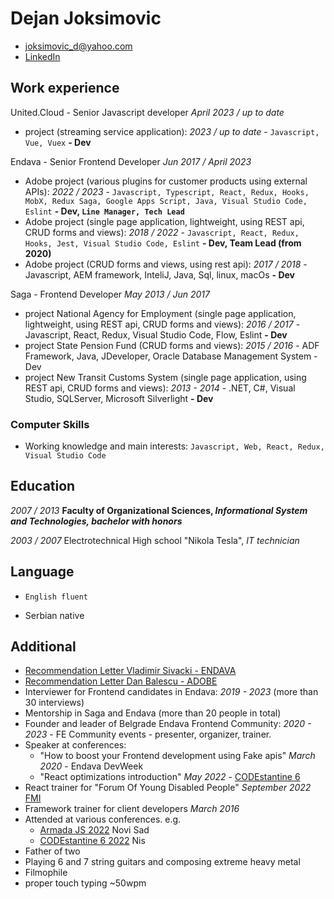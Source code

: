 # Dejan Joksimovic
* joksimovic_d@yahoo.com
* [LinkedIn](https://www.linkedin.com/in/dejan-joksimovi%C4%87-60a95782/)

## Work experience

United.Cloud - Senior Javascript developer *April 2023 / up to date*
* project (streaming service application): *2023 / up to date* - `Javascript, Vue, Vuex` <b>- Dev</b>

Endava - Senior Frontend Developer *Jun 2017 / April 2023*
* Adobe project (various plugins for customer products using external APIs): *2022 / 2023* - `Javascript, Typescript, React, Redux, Hooks, MobX, Redux Saga, Google Apps Script, Java, Visual Studio Code, Eslint` <b>- Dev, `Line Manager, Tech Lead`</b>
* Adobe project (single page application, lightweight, using REST api, CRUD forms and views): *2018 / 2022* - `Javascript, React, Redux, Hooks, Jest, Visual Studio Code, Eslint` <b>- Dev, Team Lead (from 2020)</b>
* Adobe project (CRUD forms and views, using rest api): *2017 / 2018* - Javascript, AEM framework, InteliJ, Java, Sql, linux, macOs <b>- Dev</b>

Saga - Frontend Developer *May 2013 / Jun 2017*
* project National Agency for Employment (single page application, lightweight, using REST api, CRUD forms and views): *2016 / 2017* - Javascript, React, Redux, Visual Studio Code, Flow, Eslint <b>- Dev</b>
* project State Pension Fund (CRUD forms and views): *2015 / 2016* - ADF Framework, Java, JDeveloper, Oracle Database Management System - Dev
* project New Transit Customs System (single page application, using REST api, CRUD forms and views): *2013 - 2014* - .NET, C#, Visual Studio, SQLServer, Microsoft Silverlight <b>- Dev</b>

### Computer Skills
* Working knowledge and main interests: 
`Javascript, Web, React, Redux, Visual Studio Code`

## Education

*2007 / 2013*
__Faculty of Organizational Sciences, *Informational System and Technologies, bachelor with honors*__

*2003 / 2007*
Electrotechnical High school "Nikola Tesla", *IT technician*

## Language

* `English fluent`

* Serbian native

## Additional

* <a href="https://github.com/DejanJoksimovic/CV/raw/master/Recommendation%20from%20Vladimir%20Sivacki%20-%20ENDAVA.pdf" target="_blank">Recommendation Letter Vladimir Sivacki - ENDAVA</a>
* <a href="https://github.com/DejanJoksimovic/CV/raw/master/Recommandation%20from%20Dan%20Balescu%20-%20ADOBE.pdf" target="_blank">Recommendation Letter Dan Balescu - ADOBE</a>
* Interviewer for Frontend candidates in Endava: *2019 - 2023* (more than 30 interviews)
* Mentorship in Saga and Endava (more than 20 people in total)
* Founder and leader of Belgrade Endava Frontend Community: *2020 - 2023* - FE Community events - presenter, organizer, trainer.
* Speaker at conferences:
    * "How to boost your Frontend development using Fake apis" *March 2020* - Endava DevWeek
    * "React optimizations introduction" *May 2022* - [CODEstantine 6](https://codestantine.com/dejan-joksimovic/)
* React trainer for "Forum Of Young Disabled People" *September 2022* [FMI](https://fmi.rs/)
* Framework trainer for client developers *March 2016*
* Attended at various conferences. e.g.
   * [Armada JS 2022](https://armada-js.com/) Novi Sad
   * [CODEstantine 6 2022](https://codestantine.com/codestantine-6/) Nis 
* Father of two
* Playing 6 and 7 string guitars and composing extreme heavy metal
* Filmophile
* proper touch typing ~50wpm
